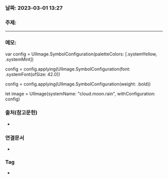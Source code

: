 ### 날짜: 2023-03-01 13:27

### 주제: 
---
### 메모: 
var config = UIImage.SymbolConfiguration(paletteColors: [.systemYellow, .systemMint])

config = config.applying(UIImage.SymbolConfiguration(font: .systemFont(ofSize: 42.0))

config = config.applying(UIImage.SymbolConfiguration(weight: .bold))

let image = UIImage(systemName: "cloud.moon.rain", withConfiguration: config)

### 출처(참고문헌) 
- 

### 연결문서 
- 

### Tag
- 